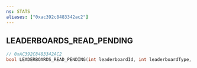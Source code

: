 ```yaml
---
ns: STATS
aliases: ["0xac392c8483342ac2"]
---
```

## LEADERBOARDS_READ_PENDING

```c
// 0xAC392C8483342AC2
bool LEADERBOARDS_READ_PENDING(int leaderboardId, int leaderboardType, int lbIndex);
```
